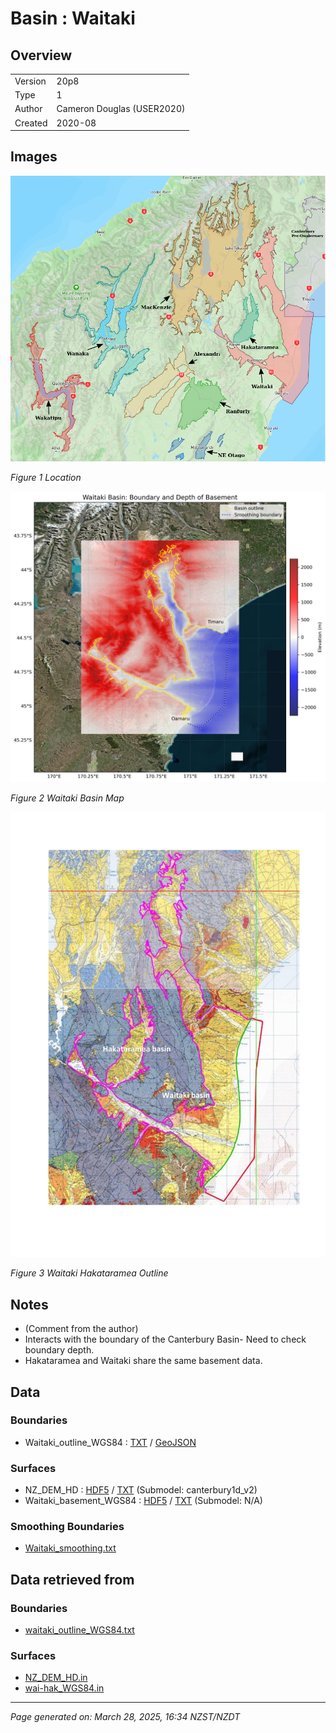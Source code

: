 # Basin : Waitaki

## Overview
|         |                     |
|---------|---------------------|
| Version | 20p8           |
| Type    | 1        |
| Author  | Cameron Douglas (USER2020)            |
| Created | 2020-08           |


## Images
![](../images/maps/SI_mid.png)

*Figure 1 Location*

![](../images/regional/Waitaki_basin_map.png)

*Figure 2 Waitaki Basin Map*

![](../images/basins/waitaki_hakataramea_outline.jpg)

*Figure 3 Waitaki Hakataramea Outline*


## Notes
- (Comment from the author)
- Interacts with the boundary of the Canterbury Basin- Need to check boundary depth.
- Hakataramea and Waitaki share the same basement data.

## Data
### Boundaries
- Waitaki_outline_WGS84 : [TXT](../../velocity_modelling/data/regional/Waitaki/Waitaki_outline_WGS84.txt) / [GeoJSON](../../velocity_modelling/data/regional/Waitaki/Waitaki_outline_WGS84.geojson)

### Surfaces
- NZ_DEM_HD : [HDF5](../../velocity_modelling/data/global/surface/NZ_DEM_HD.h5) / [TXT](../../velocity_modelling/data/global/surface/NZ_DEM_HD.in) (Submodel: canterbury1d_v2)
- Waitaki_basement_WGS84 : [HDF5](../../velocity_modelling/data/regional/Waitaki/Waitaki_basement_WGS84.h5) / [TXT](../../velocity_modelling/data/regional/Waitaki/Waitaki_basement_WGS84.in) (Submodel: N/A)

### Smoothing Boundaries
- [Waitaki_smoothing.txt](../../velocity_modelling/data/regional/Waitaki/Waitaki_smoothing.txt)

## Data retrieved from
### Boundaries
- [waitaki_outline_WGS84.txt](https://github.com/ucgmsim/Velocity-Model/tree/main/Data/USER20_BASINS/waitaki_outline_WGS84.txt)

### Surfaces
- [NZ_DEM_HD.in](https://github.com/ucgmsim/Velocity-Model/tree/main/Data/DEM/NZ_DEM_HD.in)
- [wai-hak_WGS84.in](https://github.com/ucgmsim/Velocity-Model/tree/main/Data/USER20_BASINS/wai-hak_WGS84.in)

---
*Page generated on: March 28, 2025, 16:34 NZST/NZDT*
